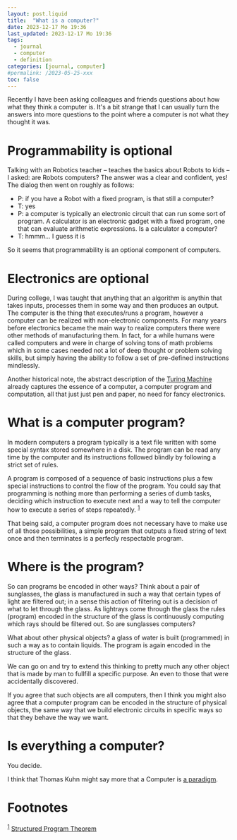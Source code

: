 ```yaml
---
layout: post.liquid
title:  "What is a computer?"
date: 2023-12-17 Mo 19:36
last_updated: 2023-12-17 Mo 19:36
tags:
  - journal
  - computer
  - definition
categories: [journal, computer]
#permalink: /2023-05-25-xxx
toc: false
---
```


Recently I have been asking colleagues and friends questions about how
what they think a computer is. It's a bit strange that I can usually
turn the answers into more questions to the point where a computer is
not what they thought it was.


# Programmability is optional

Talking with an Robotics teacher &#x2013; teaches the basics about Robots to
kids &#x2013; I asked: are Robots computers? The answer was a clear and
confident, yes! The dialog then went on roughly as follows:

-   P: if you have a Robot with a fixed program, is that still a
    computer?
-   T: yes
-   P: a computer is typically an electronic circuit that can run some
    sort of program. A calculator is an electronic gadget with a fixed
    program, one that can evaluate arithmetic expressions. Is a
    calculator a computer?
-   T: hmmm&#x2026; I guess it is

So it seems that programmability is an optional component of computers.


# Electronics are optional

During college, I was taught that anything that an algorithm is
anythin that takes inputs, processes them in some way and then
produces an output. The computer is the thing that executes/runs a
program, however a computer can be realized with non-electronic
components. For many years before electronics became the main way
to realize computers there were other methods of manufacturing
them. In fact, for a while humans were called computers and were in
charge of solving tons of math problems which in some cases needed
not a lot of deep thought or problem solving skills, but simply
having the ability to follow a set of pre-defined instructions
mindlessly.

Another historical note, the abstract description of the
[Turing Machine](https://en.wikipedia.org/wiki/Turing_machine)
already captures the essence of a computer, a computer program and
computation, all that just just pen and paper, no need for fancy
electronics.


# What is a computer program?

In modern computers a program typically is a text file written with
some special syntax stored somewhere in a disk. The program can be
read any time by the computer and its instructions followed blindly
by following a strict set of rules.

A program is composed of a sequence of basic instructions plus
a few special instructions to control the flow of the program. You
could say that programming is nothing more than performing a series
of dumb tasks, deciding which instruction to execute next and a way
to tell the computer how to execute a series of steps
repeatedly. <sup><a id="fnr.1" class="footref" href="#fn.1" role="doc-backlink">1</a></sup>

That being said, a computer program does not necessary have to make
use of all those possibilities, a simple program that outputs a
fixed string of text once and then terminates is a perfecly
respectable program.


# Where is the program?

So can programs be encoded in other ways? Think about a pair of
sunglasses, the glass is manufactured in such a way that certain
types of light are filtered out; in a sense this action of
filtering out is a decision of what to let through the glass. As
lightrays come through the glass the rules (program) encoded in the
structure of the glass is continuously computing which rays should
be filtered out. So are sunglasses computers?

What about other physical objects? a glass of water is built
(programmed) in such a way as to contain liquids. The program is
again encoded in the structure of the glass.

We can go on and try to extend this thinking to pretty much any
other object that is made by man to fullfill a specific purpose. An
even to those that were accidentally discovered.

If you agree that such objects are all computers, then I think you
might also agree that a computer program can be encoded in the
structure of physical objects, the same way that we build
electronic circuits in specific ways so that they behave the way we
want.


# Is everything a computer?

You decide.

I think that Thomas Kuhn might say more that a Computer is [a
paradigm](https://en.wikipedia.org/wiki/Paradigm). 


# Footnotes

<sup><a id="fn.1" href="#fnr.1">1</a></sup> [Structured Program Theorem](https://en.wikipedia.org/wiki/Structured_program_theorem)

